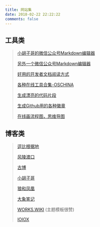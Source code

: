```yaml
---
title: 网站集
date: 2018-02-22 22:22:22
comments: false
---
```

## 工具类

> [小胡子哥的微信公众号Markdown编辑器](http://md.barretlee.com/)
>
> [另外一个微信公众号Markdown编辑器](https://lab.lyric.im/wxformat/)
>
> [好用的开发者文档阅读方式](http://devdocs.io/offline)
>
> [各种在线工具合集-OSCHINA](http://tool.oschina.net)
>
> [生成漂亮的代码片段](https://carbon.now.sh)
>
> [生成Github用的各种徽章](http://shields.io/#your-badge)
>
> [在线画流程图，思维导图](https://www.freedgo.com/)

## 博客类

> [逗比根据地](https://doub.bid)
>
> [风陵渡口](https://thief.one)
>
> [古博](https://www.gubo.org)
>
> [小胡子哥](https://www.barretlee.com/)
>
> [狼和凤凰](https://www.phodal.com/)
>
> [大象笔记](https://www.sunzhongwei.com/)
>
> [WORKS.WIKI](https://works.wiki/) (主题模板很赞)
>
> [IOIOX](https://www.ioiox.com/)

